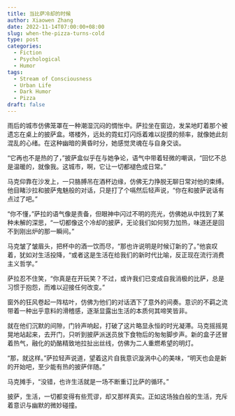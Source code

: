 ```yaml
---
title: 当比萨冷却的时候
author: Xiaowen Zhang
date: 2022-11-14T07:00:00+08:00
slug: when-the-pizza-turns-cold
type: post
categories:
  - Fiction
  - Psychological
  - Humor
tags:
  - Stream of Consciousness
  - Urban Life
  - Dark Humor
  - Pizza
draft: false
---
```


雨后的城市仿佛笼罩在一种潮湿沉闷的惆怅中。萨拉坐在窗边，发呆地盯着那个被遗忘在桌上的披萨盒。塔楼外，远处的霓虹灯闪烁着难以捉摸的频率，就像她此刻混乱的心绪。在这种幽暗的黄昏时分，她感觉灵魂在与自身交谈。

“它再也不是热的了，”披萨盒似乎在与她争论，语气中带着轻微的嘲讽，“回忆不总是温暖的，就像我。这城市，啊，它让一切都褪色成日常。”

马克仰靠在沙发上，一只胳膊吊在酒杯边缘，仿佛无力挣脱无聊日常对他的束缚。他目睹沙拉和披萨鬼魅般的对话，只是打了个嗝然后轻声说，“你在和披萨说话有点过了吧。”

“你不懂，”萨拉的语气像是责备，但眼神中闪过不明的亮光，仿佛她从中找到了某种未解的深思，“一切都像这个冷却的披萨，无论我们如何努力加热，味道还是回不到刚出炉的那一瞬间。”

马克皱了皱眉头，把杯中的酒一饮而尽，“那也许说明是时候订新的了。”他哀叹着，犹如对生活投降，“或者这是生活在给我们的新时代比喻，反正现在流行消费主义哲学。”

萨拉忍不住笑，“你真是在开玩笑？不过，或许我们已变成自我消极的比萨，总是习惯于抱怨，而难以迎接任何改变。”

窗外的狂风卷起一阵枯叶，仿佛为他们的对话洒下了意外的间奏。意识的不羁之流带着一种出乎意料的滑稽感，逐渐显露出生活的本质何其啼笑皆非。

就在他们沉默的间隙，门铃声响起，打破了这片略显永恒的时光凝滞。马克摇摇晃晃地站起来，去开门，只听到披萨派送员放下食物后的匆匆脚步声。新的盒子还冒着热气，融化的奶酪精致地拉扯出丝线，仿佛为二人重燃希望的明灯。

“那，就这样。”萨拉轻声说道，望着这片自我意识漩涡中心的美味，“明天也会是新的开始吧，至少能有热的披萨伴随。”

马克摊手，“没错，也许生活就是一场不断重订比萨的循环。”

披萨，生活，一切都变得有些荒谬，却又那样真实。正如这场独白般的生活，充斥着意识与幽默的微妙碰撞。